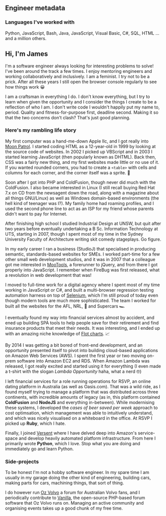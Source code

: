 ## Engineer metadata

### Languages I've worked with

Python, JavaScript, Bash, Java, JavaScript, Visual Basic, C#, SQL, HTML ... and a million others.

## Hi, I'm James

I'm a software engineer always looking for interesting problems to solve! I've been around the track a few times. I enjoy mentoring engineers and working collaboratively and inclusively. I am a feminist. I try not to be a prick. After all these years I still open the browser console regularly to see how things work 😀

I am a craftsman in everything I do. I don't know everything, but I try to learn when given the opportunity and I consider the things I create to be a reflection of who I am. I don't write code I wouldn't happily put my name to, period. Quality and fitness-for-purpose first, deadline second. Making it so that the two concerns don't clash? That's just good planning.

### Here's my rambling life story

My first computer was a hand-me-down Apple IIc, and I got really into [Moon Patrol](http://virtualapple.org/moonpatroldisk.html). I started coding HTML as a 12-year-old in 1999 by looking at the source code of websites. In 2002 I picked up VBScript and in 2003 I started learning JavaScript (then popularly known as DHTML). Back then, CSS was a fairly new thing, and my first websites made little or no use of it. If you wanted rounded corners, you had to create a `<table>` with cells and columns for each corner, and the corner itself was a sprite. 😬

Soon after I got into PHP and ColdFusion, though never did much with the ColdFusion. I also became interested in Linux (I still recall buying Red Hat 7.x on CD from the newsagent down the road, along with a magazine about all things GNU/Linux) as well as Windows domain-based environments (the hell kind of teenager was I?). My family home had roaming profiles, and I used the second phone line to act as an ISP for my friend whose parents didn't want to pay for Internet.

After finishing high school I studied Industrial Design at UNSW, but quit after two years before eventually undertaking a B Sc. Information Technology at UTS, starting in 2007, though I spent most of my time in the Sydney University Faculty of Architecture writing skit comedy stageplays. Go figure.

In my early career I ran a business (StudioJ) that specialised in producing semantic, standards-based websites for SMEs. I worked part-time for a few other small web development studios, and it was in 2007 that a colleague got me interested in [MooTools](https://mootools.net/), a forerunner to jQuery, and from there I got properly into JavaScript. I remember when FireBug was first released, what a revolution in web development that was!

I moved to full-time work for a digital agency where I spent most of my time working in JavaScript or C#, and built a multi-browser regression testing automation harness on top of [Selenium](https://www.selenium.dev/), which I'm still proud of today even though modern tools are much more sophisticated. The team I worked for built all the websites for the AFL, NRL, 🏈 and Supercars 🏎

I eventually found my way into financial services almost by accident, and ened up building SPA tools to help people save for their retirement and find insurance products that meet their needs. It was interesting, and I ended up with an amazing niche knowledge of [Flot charts](https://github.com/flot/flot). 📈

By 2014 I was getting a bit bored of front-end development, and an opportunity presented itself to pivot into building cloud-based applications on Amazon Web Services (AWS). I spent the first year or two moving on-prem software into Amazon EC2 and RDS. When Amazon Lambda was released, I got really excited and started using it for everything (I even made a t-shirt with the slogan _Lambda Opportunity_ haha, what a nerd 🤓)

I left financial services for a role running operations for RSVP, an online dating platform in Australia (as well as Oasis.com). That was a wild ride, as I found myself trying to manage a platform that was distributed across three continents, with incredible amounts of legacy (as in, this platform contained **ColdFusion** and **NodeJS** and everything in-between). While modernising these systems, I developed the _cases of beer saved per week_ approach to cost optimsation, which management was able to intuitively understand, and which was nicely visualised on a whiteboard in the office. At RSVP I picked up **Ruby**, which I hate.

Finally, I joined [Versent](https://github.com/Versent) where I have delved deep into Amazon's service-space and develop heavily automated platform infrastructure. From here I primarily wrote **Python**, which I love. Stop what you are doing and immediately go and learn Python.


### Side-projects

To be honest I'm not a hobby software engineer. In my spare time I am usually in my garage doing the other kind of engineering, building cars, making parts for cars, machining things, that sort of thing.

I do however run [Oz Volvo](https://ozvolvo.org) a forum for Australian Volvo fans, and I periodically contribute to [Vanilla](https://github.com/vanilla/vanilla), the open-source PHP-based forum software that Oz Volvo runs on. Managing an active community and organising events takes up a good chunk of my free time.
